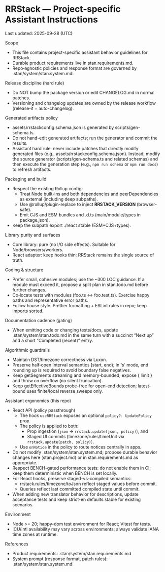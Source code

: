 # RRStack — Project‑specific Assistant Instructions

Last updated: 2025-09-28 (UTC)

Scope

- This file contains project-specific assistant behavior guidelines for RRStack.
- Durable product requirements live in stan.requirements.md.
- Repo‑agnostic policies and response format are governed by .stan/system/stan.system.md.

Release discipline (hard rule)

- Do NOT bump the package version or edit CHANGELOG.md in normal patches.
- Versioning and changelog updates are owned by the release workflow (release-it + auto-changelog).

Generated artifacts policy

- assets/rrstackconfig.schema.json is generated by scripts/gen-schema.ts.
- Do not hand-edit generated artifacts; run the generator and commit the results.
- Assistant hard rule: never include patches that directly modify generated
  files (e.g., assets/rrstackconfig.schema.json). Instead, modify the source
  generator (scripts/gen-schema.ts and related schemas) and then execute the
  generation step (e.g., `npm run schema` or `npm run docs`) to refresh artifacts.

Packaging and build

- Respect the existing Rollup config:
  - Treat Node built-ins and both dependencies and peerDependencies as external (including deep subpaths).
  - Use @rollup/plugin-replace to inject **RRSTACK_VERSION** (browser-safe).
  - Emit CJS and ESM bundles and .d.ts (main/module/types in package.json).
- Keep the subpath export ./react stable (ESM+CJS+types).

Library purity and surfaces

- Core library: pure (no I/O side effects). Suitable for Node/browsers/workers.
- React adapter: keep hooks thin; RRStack remains the single source of truth.

Coding & structure

- Prefer small, cohesive modules; use the ~300 LOC guidance. If a module must exceed it, propose a split plan in stan.todo.md before further changes.
- Co‑locate tests with modules (foo.ts ↔ foo.test.ts). Exercise happy paths and representative error paths.
- Follow house style: Prettier formatting + ESLint rules in repo; keep imports sorted.

Documentation cadence (gating)

- When emitting code or changing tests/docs, update .stan/system/stan.todo.md in the same turn with a succinct “Next up” and a short “Completed (recent)” entry.

Algorithmic guardrails

- Maintain DST/timezone correctness via Luxon.
- Preserve half‑open interval semantics [start, end); in 's' mode, end rounding up is required to avoid boundary false negatives.
- Keep getSegments streaming and memory-bounded; expose { limit } and throw on overflow (no silent truncation).
- Keep getEffectiveBounds probe-free for open-end detection; latest-bound uses finite/local reverse sweeps only.

Assistant ergonomics (this repo)

- React API (policy passthrough)
  - The hook `useRRStack` exposes an optional `policy?: UpdatePolicy` prop.
  - The policy is applied to both:
    - Prop ingestion (`json` → `rrstack.update(json, policy)`), and
    - Staged UI commits (timezone/rules/timeUnit via `rrstack.update(patch, policy)`).
  - Use `onNotice` in the policy to route notices centrally in apps.
- Do not modify .stan/system/stan.system.md; propose durable behavior changes here (stan.project.md) or in stan.requirements.md as appropriate.
- Respect BENCH-gated performance tests: do not enable them in CI; keep them deterministic when BENCH is set locally.
- For React hooks, preserve staged-vs-compiled semantics:
  - rrstack.rules/timezone/toJson reflect staged values before commit.
  - Queries reflect last committed compiled state until commit.
- When adding new translator behavior for descriptions, update acceptance tests and keep strict-en defaults stable for existing scenarios.

Environment

- Node >= 20; happy-dom test environment for React; Vitest for tests.
- ICU/Intl availability may vary across environments; always validate IANA time zones at runtime.

References

- Product requirements: .stan/system/stan.requirements.md
- System prompt (response format, patch rules): .stan/system/stan.system.md
